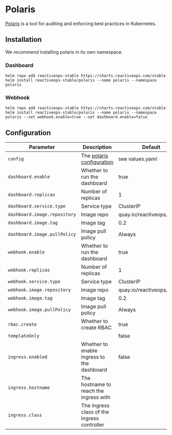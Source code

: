 # Polaris

[Polaris](https://github.com/reactiveops/polaris)
is a tool for auditing and enforcing best practices in Kubernetes.

## Installation
We recommend installing polaris in its own namespace.

### Dashboard
```
helm repo add reactiveops-stable https://charts.reactiveops.com/stable
helm install reactiveops-stable/polaris --name polaris --namespace polaris
```

### Webhook
```
helm repo add reactiveops-stable https://charts.reactiveops.com/stable
helm install reactiveops-stable/polaris --name polaris --namespace polaris --set webhook.enable=true --set dashboard.enable=false
```


## Configuration
Parameter | Description | Default
--------- | ----------- | -------
`config`  | The [polaris configuration](https://github.com/reactiveops/polaris#configuration) | see values.yaml
`dashboard.enable` | Whether to run the dashboard | true
`dashboard.replicas` | Number of replicas | 1
`dashboard.service.type` | Service type | ClusterIP
`dashboard.image.repository` | Image repo | quay.io/reactiveops/polaris
`dashboard.image.tag` | Image tag | 0.2
`dashboard.image.pullPolicy` | Image pull policy | Always
`webhook.enable` | Whether to run the dashboard | true
`webhook.replicas` | Number of replicas | 1
`webhook.service.type` | Service type | ClusterIP
`webhook.image.repository` | Image repo | quay.io/reactiveops/polaris
`webhook.image.tag` | Image tag | 0.2
`webhook.image.pullPolicy` | Image pull policy | Always
`rbac.create` | Whether to create RBAC | true
`templateOnly` | | false
`ingress.enabled` | Whether to enable ingress to the dashboard | false
`ingress.hostname` | The hostname to reach the ingress with | 
`ingress.class` | The ingress class of the ingress controller |
